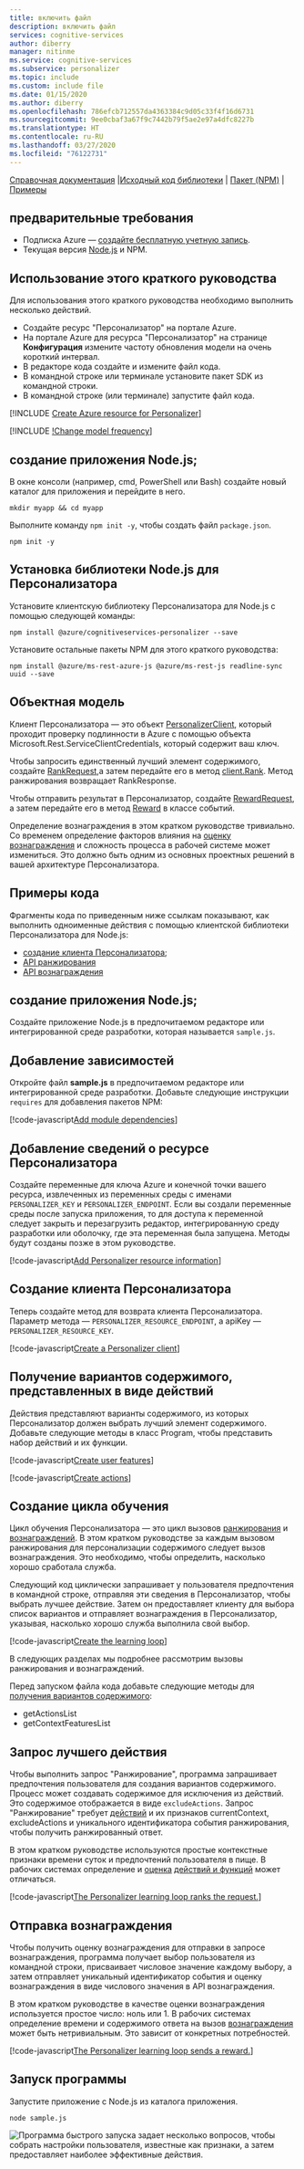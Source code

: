 ```yaml
---
title: включить файл
description: включить файл
services: cognitive-services
author: diberry
manager: nitinme
ms.service: cognitive-services
ms.subservice: personalizer
ms.topic: include
ms.custom: include file
ms.date: 01/15/2020
ms.author: diberry
ms.openlocfilehash: 786efcb712557da4363384c9d05c33f4f16d6731
ms.sourcegitcommit: 9ee0cbaf3a67f9c7442b79f5ae2e97a4dfc8227b
ms.translationtype: HT
ms.contentlocale: ru-RU
ms.lasthandoff: 03/27/2020
ms.locfileid: "76122731"
---
```

[Справочная документация](https://docs.microsoft.com/javascript/api/@azure/cognitiveservices-personalizer/?view=azure-node-latest) |[Исходный код библиотеки](https://github.com/Azure/azure-sdk-for-js/tree/master/sdk/cognitiveservices/cognitiveservices-personalizer) | [Пакет (NPM)](https://www.npmjs.com/package/@azure/cognitiveservices-personalizer) | [Примеры](https://github.com/Azure-Samples/cognitive-services-personalizer-samples/blob/master/quickstarts/node/sample.js)

## <a name="prerequisites"></a>предварительные требования

* Подписка Azure — [создайте бесплатную учетную запись](https://azure.microsoft.com/free/).
* Текущая версия [Node.js](https://nodejs.org) и NPM.

## <a name="using-this-quickstart"></a>Использование этого краткого руководства


Для использования этого краткого руководства необходимо выполнить несколько действий.

* Создайте ресурс "Персонализатор" на портале Azure.
* На портале Azure для ресурса "Персонализатор" на странице **Конфигурация** измените частоту обновления модели на очень короткий интервал.
* В редакторе кода создайте и измените файл кода.
* В командной строке или терминале установите пакет SDK из командной строки.
* В командной строке (или терминале) запустите файл кода.

[!INCLUDE [Create Azure resource for Personalizer](create-personalizer-resource.md)]

[!INCLUDE [!Change model frequency](change-model-frequency.md)]

## <a name="create-a-new-nodejs-application"></a>создание приложения Node.js;

В окне консоли (например, cmd, PowerShell или Bash) создайте новый каталог для приложения и перейдите в него.

```console
mkdir myapp && cd myapp
```

Выполните команду `npm init -y`, чтобы создать файл `package.json`.

```console
npm init -y
```

## <a name="install-the-nodejs-library-for-personalizer"></a>Установка библиотеки Node.js для Персонализатора

Установите клиентскую библиотеку Персонализатора для Node.js с помощью следующей команды:

```console
npm install @azure/cognitiveservices-personalizer --save
```

Установите остальные пакеты NPM для этого краткого руководства:

```console
npm install @azure/ms-rest-azure-js @azure/ms-rest-js readline-sync uuid --save
```

## <a name="object-model"></a>Объектная модель

Клиент Персонализатора — это объект [PersonalizerClient](https://docs.microsoft.com/javascript/api/@azure/cognitiveservices-personalizer/personalizerclient?view=azure-node-latest), который проходит проверку подлинности в Azure с помощью объекта Microsoft.Rest.ServiceClientCredentials, который содержит ваш ключ.

Чтобы запросить единственный лучший элемент содержимого, создайте [RankRequest](https://docs.microsoft.com/javascript/api/@azure/cognitiveservices-personalizer/rankrequest?view=azure-node-latest),а затем передайте его в метод [client.Rank](https://docs.microsoft.com/javascript/api/@azure/cognitiveservices-personalizer/personalizerclient?view=azure-node-latest#rank-rankrequest--msrest-requestoptionsbase-). Метод ранжирования возвращает RankResponse.

Чтобы отправить результат в Персонализатор, создайте [RewardRequest](https://docs.microsoft.com/javascript/api/@azure/cognitiveservices-personalizer/rewardrequest?view=azure-node-latest), а затем передайте его в метод [Reward](https://docs.microsoft.com/javascript/api/@azure/cognitiveservices-personalizer/events?view=azure-node-latest#reward-string--rewardrequest--servicecallback-void--) в классе событий.

Определение вознаграждения в этом кратком руководстве тривиально. Со временем определение факторов влияния на [оценку вознаграждения](../concept-rewards.md) и сложность процесса в рабочей системе может измениться. Это должно быть одним из основных проектных решений в вашей архитектуре Персонализатора.

## <a name="code-examples"></a>Примеры кода

Фрагменты кода по приведенным ниже ссылкам показывают, как выполнить одноименные действия с помощью клиентской библиотеки Персонализатора для Node.js:

* [создание клиента Персонализатора](#create-a-personalizer-client);
* [API ранжирования](#request-the-best-action)
* [API вознаграждения](#send-a-reward)

## <a name="create-a-new-nodejs-application"></a>создание приложения Node.js;

Создайте приложение Node.js в предпочитаемом редакторе или интегрированной среде разработки, которая называется `sample.js`.

## <a name="add-the-dependencies"></a>Добавление зависимостей

Откройте файл **sample.js** в предпочитаемом редакторе или интегрированной среде разработки. Добавьте следующие инструкции `requires` для добавления пакетов NPM:

[!code-javascript[Add module dependencies](~/samples-personalizer/quickstarts/node/sample.js?name=Dependencies)]

## <a name="add-personalizer-resource-information"></a>Добавление сведений о ресурсе Персонализатора

Создайте переменные для ключа Azure и конечной точки вашего ресурса, извлеченных из переменных среды с именами `PERSONALIZER_KEY` и `PERSONALIZER_ENDPOINT`. Если вы создали переменные среды после запуска приложения, то для доступа к переменной следует закрыть и перезагрузить редактор, интегрированную среду разработки или оболочку, где эта переменная была запущена. Методы будут созданы позже в этом руководстве.

[!code-javascript[Add Personalizer resource information](~/samples-personalizer/quickstarts/node/sample.js?name=AuthorizationVariables)]

## <a name="create-a-personalizer-client"></a>Создание клиента Персонализатора

Теперь создайте метод для возврата клиента Персонализатора. Параметр метода — `PERSONALIZER_RESOURCE_ENDPOINT`, а apiKey — `PERSONALIZER_RESOURCE_KEY`.

[!code-javascript[Create a Personalizer client](~/samples-personalizer/quickstarts/node/sample.js?name=Client)]

## <a name="get-content-choices-represented-as-actions"></a>Получение вариантов содержимого, представленных в виде действий

Действия представляют варианты содержимого, из которых Персонализатор должен выбрать лучший элемент содержимого. Добавьте следующие методы в класс Program, чтобы представить набор действий и их функции.

[!code-javascript[Create user features](~/samples-personalizer/quickstarts/node/sample.js?name=createUserFeatureTimeOfDay)]

[!code-javascript[Create actions](~/samples-personalizer/quickstarts/node/sample.js?name=getActions)]

## <a name="create-the-learning-loop"></a>Создание цикла обучения

Цикл обучения Персонализатора — это цикл вызовов [ранжирования](#request-the-best-action) и [вознаграждений](#send-a-reward). В этом кратком руководстве за каждым вызовом ранжирования для персонализации содержимого следует вызов вознаграждения. Это необходимо, чтобы определить, насколько хорошо сработала служба.

Следующий код циклически запрашивает у пользователя предпочтения в командной строке, отправляя эти сведения в Персонализатор, чтобы выбрать лучшее действие. Затем он предоставляет клиенту для выбора список вариантов и отправляет вознаграждения в Персонализатор, указывая, насколько хорошо служба выполнила свой выбор.

[!code-javascript[Create the learning loop](~/samples-personalizer/quickstarts/node/sample.js?name=mainLoop)]

В следующих разделах мы подробнее рассмотрим вызовы ранжирования и вознаграждений.

Перед запуском файла кода добавьте следующие методы для [получения вариантов содержимого](#get-content-choices-represented-as-actions):

* getActionsList
* getContextFeaturesList

## <a name="request-the-best-action"></a>Запрос лучшего действия

Чтобы выполнить запрос "Ранжирование", программа запрашивает предпочтения пользователя для создания вариантов содержимого. Процесс может создавать содержимое для исключения из действий. Это содержимое отображается в виде `excludeActions`. Запрос "Ранжирование" требует [действий](../concepts-features.md#actions-represent-a-list-of-options) и их признаков currentContext, excludeActions и уникального идентификатора события ранжирования, чтобы получить ранжированный ответ.

В этом кратком руководстве используются простые контекстные признаки времени суток и предпочтений пользователя в пище. В рабочих системах определение и [оценка](../concept-feature-evaluation.md) [действий и функций](../concepts-features.md) может отличаться.

[!code-javascript[The Personalizer learning loop ranks the request.](~/samples-personalizer/quickstarts/node/sample.js?name=rank)]

## <a name="send-a-reward"></a>Отправка вознаграждения


Чтобы получить оценку вознаграждения для отправки в запросе вознаграждения, программа получает выбор пользователя из командной строки, присваивает числовое значение каждому выбору, а затем отправляет уникальный идентификатор события и оценку вознаграждения в виде числового значения в API вознаграждения.

В этом кратком руководстве в качестве оценки вознаграждения используется простое число: ноль или 1. В рабочих системах определение времени и содержимого ответа на вызов [вознаграждения](../concept-rewards.md) может быть нетривиальным. Это зависит от конкретных потребностей.

[!code-javascript[The Personalizer learning loop sends a reward.](~/samples-personalizer/quickstarts/node/sample.js?name=reward)]

## <a name="run-the-program"></a>Запуск программы

Запустите приложение с Node.js из каталога приложения.

```console
node sample.js
```

![Программа быстрого запуска задает несколько вопросов, чтобы собрать настройки пользователя, известные как признаки, а затем предоставляет наиболее эффективные действия.](../media/csharp-quickstart-commandline-feedback-loop/quickstart-program-feedback-loop-example.png)
